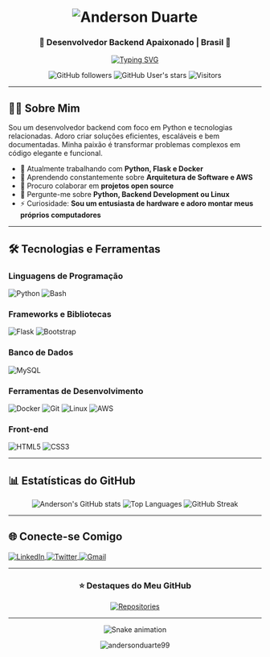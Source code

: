 <h1 align="center">
  <img src="https://readme-typing-svg.demolab.com?font=Fira+Code&weight=600&size=32&duration=4000&pause=1000&color=00DBDE&center=true&vCenter=true&width=500&lines=Anderson+Duarte" alt="Anderson Duarte" />
</h1>
<h3 align="center">🚀 Desenvolvedor Backend Apaixonado | Brasil 🚀</h3>

<p align="center">
  <a href="https://git.io/typing-svg"><img src="https://readme-typing-svg.demolab.com?font=Fira+Code&weight=600&size=24&duration=4000&pause=1000&color=00DBDE&center=true&vCenter=true&width=500&lines=Python+Enthusiast;Open+Source+Lover;Problem+Solver" alt="Typing SVG" /></a>
</p>

<div align="center">
  
![GitHub followers](https://img.shields.io/github/followers/andersonduarte99?style=social)
![GitHub User's stars](https://img.shields.io/github/stars/andersonduarte99?style=social)
![Visitors](https://komarev.com/ghpvc/?username=andersonduarte99&color=blueviolet&style=flat)

</div>

---

## 👨‍💻 Sobre Mim

Sou um desenvolvedor backend com foco em Python e tecnologias relacionadas. Adoro criar soluções eficientes, escaláveis e bem documentadas. Minha paixão é transformar problemas complexos em código elegante e funcional.

- 🔭 Atualmente trabalhando com **Python, Flask e Docker**
- 🌱 Aprendendo constantemente sobre **Arquitetura de Software e AWS**
- 👯 Procuro colaborar em **projetos open source**
- 💬 Pergunte-me sobre **Python, Backend Development ou Linux**
- ⚡ Curiosidade: **Sou um entusiasta de hardware e adoro montar meus próprios computadores**

---

## 🛠️ Tecnologias e Ferramentas

### Linguagens de Programação
![Python](https://img.shields.io/badge/Python-3776AB?style=for-the-badge&logo=python&logoColor=white)
![Bash](https://img.shields.io/badge/Shell_Script-121011?style=for-the-badge&logo=gnu-bash&logoColor=white)

### Frameworks e Bibliotecas
![Flask](https://img.shields.io/badge/Flask-000000?style=for-the-badge&logo=flask&logoColor=white)
![Bootstrap](https://img.shields.io/badge/Bootstrap-563D7C?style=for-the-badge&logo=bootstrap&logoColor=white)

### Banco de Dados
![MySQL](https://img.shields.io/badge/MySQL-00000F?style=for-the-badge&logo=mysql&logoColor=white)

### Ferramentas de Desenvolvimento
![Docker](https://img.shields.io/badge/Docker-2496ED?style=for-the-badge&logo=docker&logoColor=white)
![Git](https://img.shields.io/badge/Git-F05032?style=for-the-badge&logo=git&logoColor=white)
![Linux](https://img.shields.io/badge/Linux-FCC624?style=for-the-badge&logo=linux&logoColor=black)
![AWS](https://img.shields.io/badge/Amazon_AWS-232F3E?style=for-the-badge&logo=amazon-aws&logoColor=white)

### Front-end
![HTML5](https://img.shields.io/badge/HTML5-E34F26?style=for-the-badge&logo=html5&logoColor=white)
![CSS3](https://img.shields.io/badge/CSS3-1572B6?style=for-the-badge&logo=css3&logoColor=white)

---

## 📊 Estatísticas do GitHub

<div align="center">
  
![Anderson's GitHub stats](https://github-readme-stats.vercel.app/api?username=andersonduarte99&show_icons=true&theme=radical&count_private=true&hide=issues&line_height=24)
![Top Languages](https://github-readme-stats.vercel.app/api/top-langs/?username=andersonduarte99&layout=compact&theme=radical&langs_count=6)
![GitHub Streak](https://github-readme-streak-stats.herokuapp.com/?user=andersonduarte99&theme=radical)

</div>

---

## 🌐 Conecte-se Comigo

<p align="left">
  <!-- Adicione seus links reais aqui -->
  <a href="https://linkedin.com/in/seu-linkedin" target="blank">
    <img align="center" src="https://img.shields.io/badge/LinkedIn-0077B5?style=for-the-badge&logo=linkedin&logoColor=white" alt="LinkedIn" />
  </a>
  <a href="https://twitter.com/seu-twitter" target="blank">
    <img align="center" src="https://img.shields.io/badge/Twitter-1DA1F2?style=for-the-badge&logo=twitter&logoColor=white" alt="Twitter" />
  </a>
  <a href="mailto:seu-email@gmail.com">
    <img align="center" src="https://img.shields.io/badge/Gmail-D14836?style=for-the-badge&logo=gmail&logoColor=white" alt="Gmail" />
  </a>
</p>

---

<div align="center">
  
### ⭐️ Destaques do Meu GitHub

[![Repositories](https://github-readme-stats.vercel.app/api/pin/?username=andersonduarte99&repo=andersonduarte99&theme=radical)](https://github.com/andersonduarte99/andersonduarte99)

</div>

---

<p align="center">
  <img src="https://github.com/andersonduarte99/andersonduarte99/raw/output/github-contribution-grid-snake.svg" alt="Snake animation" />
</p>

<p align="center"> 
  <img src="https://komarev.com/ghpvc/?username=andersonduarte99&label=Profile%20Views&color=blueviolet&style=flat" alt="andersonduarte99" /> 
</p>
